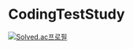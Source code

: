 # CodingTestStudy

[![Solved.ac프로필](http://mazassumnida.wtf/api/v2/generate_badge?boj={jungwoo7250})](https://solved.ac/{jungwoo7250})
